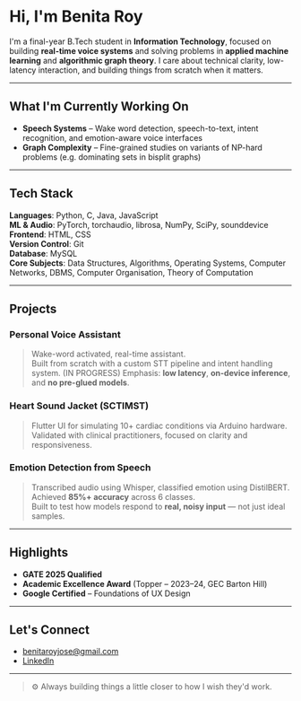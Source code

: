 #  Hi, I'm Benita Roy

I'm a final-year B.Tech student in **Information Technology**, focused on building **real-time voice systems** and solving problems in **applied machine learning** and **algorithmic graph theory**. I care about technical clarity, low-latency interaction, and building things from scratch when it matters.

---

##  What I'm Currently Working On

-  **Speech Systems** – Wake word detection, speech-to-text, intent recognition, and emotion-aware voice interfaces  
-  **Graph Complexity** – Fine-grained studies on variants of NP-hard problems (e.g. dominating sets in bisplit graphs)  

---

##  Tech Stack

**Languages**: Python, C, Java, JavaScript  
**ML & Audio**: PyTorch, torchaudio, librosa, NumPy, SciPy, sounddevice  
**Frontend**: HTML, CSS  
**Version Control**: Git  
**Database**: MySQL  
**Core Subjects**: Data Structures, Algorithms, Operating Systems, Computer Networks, DBMS, Computer Organisation, Theory of Computation


---

##  Projects

###  Personal Voice Assistant 
> Wake-word activated, real-time assistant.  
> Built from scratch with a custom STT pipeline and intent handling system. (IN PROGRESS)
> Emphasis: **low latency**, **on-device inference**, and **no pre-glued models**.

###  Heart Sound Jacket (SCTIMST)  
> Flutter UI for simulating 10+ cardiac conditions via Arduino hardware.  
> Validated with clinical practitioners, focused on clarity and responsiveness.

###  Emotion Detection from Speech  
> Transcribed audio using Whisper, classified emotion using DistilBERT.  
> Achieved **85%+ accuracy** across 6 classes.  
> Built to test how models respond to **real, noisy input** — not just ideal samples.

---

##  Highlights

-  **GATE 2025 Qualified**
-  **Academic Excellence Award** (Topper – 2023–24, GEC Barton Hill)
-  **Google Certified** – Foundations of UX Design

---

##  Let's Connect

-  [benitaroyjose@gmail.com](mailto:benitaroyjose@gmail.com)  
-  [LinkedIn](https://linkedin.com/in/benitaroy312005)  

---

> ⚙️ Always building things a little closer to how I wish they'd work.
